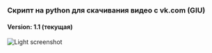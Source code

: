 ### Скрипт на python для скачивания видео с vk.com (GIU)
#### Version: 1.1 (текущая)

![Light screenshot](https://raw.githubusercontent.com/blyamur/VK-Video-Download/main/app_screen.jpg)

